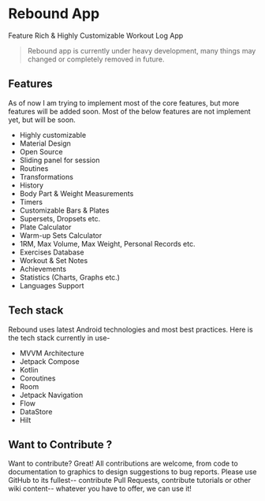 # Rebound App
Feature Rich & Highly Customizable Workout Log App

> Rebound app is currently under heavy development, many things may
> changed or completely removed in future.

## Features
As of now I am trying to implement most of the core features, but more features will be added soon. Most of the below features are not implement yet, but will be soon.

 - Highly customizable
 - Material Design
 - Open Source
 - Sliding panel for session
 - Routines
 - Transformations
 - History
 - Body Part & Weight Measurements
 - Timers
 - Customizable Bars & Plates
 - Supersets, Dropsets etc.
 - Plate Calculator
 - Warm-up Sets Calculator
 - 1RM, Max Volume, Max Weight, Personal Records etc.
 - Exercises Database
 - Workout & Set Notes
 - Achievements
 - Statistics (Charts, Graphs etc.)
 - Languages Support
 
## Tech stack
Rebound uses latest Android technologies and most best practices. Here is the tech stack currently in use-

 - MVVM Architecture
 - Jetpack Compose
 - Kotlin
 - Coroutines
 - Room
 - Jetpack Navigation
 - Flow
 - DataStore
 - Hilt

## Want to Contribute ?
Want to contribute? Great! All contributions are welcome, from code to documentation to graphics to design suggestions to bug reports. Please use GitHub to its fullest-- contribute Pull Requests, contribute tutorials or other wiki content-- whatever you have to offer, we can use it!